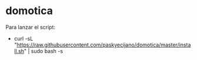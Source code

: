 # domotica

Para lanzar el script:
  - curl -sL "https://raw.githubusercontent.com/paskyecijano/domotica/master/install.sh" | sudo bash -s
